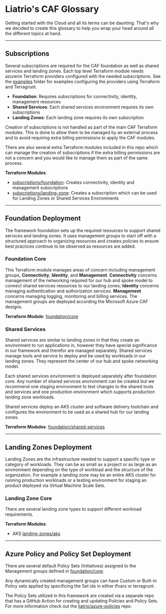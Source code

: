 # Liatrio's CAF Glossary

Getting started with the Cloud and all its terms can be daunting. That's why we decided to create this glossary to help you wrap your head around all the different topics at hand.

---

## Subscriptions

Several subscriptions are required for the CAF foundation as well as shared services and landing zones. Each top level Terraform module needs azurerm Terraform providers configured with the needed subscriptions. See the [examples](./examples/) folder for examples configuring the providers using Terraform and Terragrunt.

- **Foundation**: Requires subscriptions for connectivity, identity, management resources
- **Shared Services**: Each shared services environment requires its own subscriptions
- **Landing Zones**: Each landing zone requires its own subscription

Creation of subscriptions is not handled as part of the main CAF Terraform modules. This is done to allow them to be managed by an external process and to avoid requiring extra billing permissions to apply the CAF modules.

There are also several extra Terraform modules included in this repo which can manage the creation of subscriptions if the extra billing permissions are not a concern and you would like to manage them as part of the same process.

**Terraform Modules**:

- [subscriptions/foundation](./subscriptions/foundation): Creates connectivity, identity and management subscriptions
- [subscriptions/landing-zone](./subscriptions/landing-zone): Creates a subscription which can be used for Landing Zones or Shared Services Environments

---

## Foundation Deployment

The framework foundation sets up the required resources to support shared services and landing zones. It uses management groups to start off with a structured approach to organizing resources and creates policies to ensure best practices continue to be observed as resources are added.

### Foundation Core

This Terraform module manages areas of concern including management groups, **Connectivity**, **Identity**, and **Management**. **Connectivity** concerns management of the networking required for our hub and spoke model to connect shared services resources to our landing zones; **Identity** concerns managing authentication and authorization services. **Management** concerns managing logging, monitoring and billing services. The management groups are deployed according the Microsoft Azure CAF designs.

**Terraform Module**: [foundation/core](./foundation/core/)

### Shared Services

Shared services are similar to landing zones in that they create an environment to run applications in, however they have special significance in our framework and therefor are managed separately. Shared services manage tools and service to deploy and be used by workloads in our landing zones. They represent the center of our hub and spoke networking model.

Each shared services environment is deployed separately after foundation core. Any number of shared services environment can be created but we recommend one staging environment to test changes to the shared tools and services and one production environment which supports production landing zone workloads.

Shared services deploy an AKS cluster and software delivery toolchain and configures the environment to be used as a shared hub for our landing zones.

**Terraform Modules**: [foundation/shared-services](./foundation/shared-services/)

---

## Landing Zones Deployment

Landing Zones are the infrastructure needed to support a specific type or category of workloads. They can be as small as a project or as large as an environment depending on the type of workload and the structure of the organization. For example a landing zone may be an entire AKS cluster for running production workloads or a testing environment for staging an product deployed via Virtual Machine Scale Sets.

### Landing Zone Core

There are several landing zone types to support different workload requirements.

**Terraform Modules**:

- AKS [landing-zones/aks](./landing-zones/aks/)

---

## Azure Policy and Policy Set Deployment

There are several default Policy Sets (Initiatives) assigned to the Management groups defined in [foundation/core](./foundation/core/).

Any dynamically created management groups can have Custom or Built-in Policy sets applied by specificing the Set ids in either tfvars or terragrunt.

The Policy Sets utilized in this framework are created via a separate repo that has a GitHub Action for creating and updating Policies and Policy Sets. For more information check out the [liatrio/azure-policies](https://github.com/liatrio/azure-policies) repo.